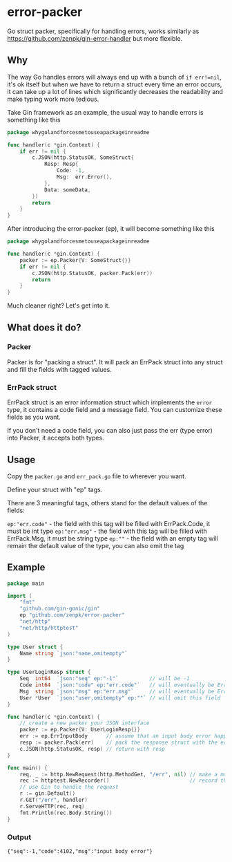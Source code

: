 # error-packer

Go struct packer, specifically for handling errors, works similarly as https://github.com/zenpk/gin-error-handler but more flexible.

## Why

The way Go handles errors will always end up with a bunch of `if err!=nil`, it's ok itself but when we have to return a
struct every time an error occurs, it can take up a lot of lines which significantly decreases the readability and make
typing work more tedious.

Take Gin framework as an example, the usual way to handle errors is something like this

```go
package whygolandforcesmetouseapackageinreadme

func handler(c *gin.Context) {
	if err != nil {
		c.JSON(http.StatusOK, SomeStruct{
			Resp: Resp{
				Code: -1,
				Msg:  err.Error(),
			},
			Data: someData,
		})
		return
	}
}
```

After introducing the error-packer (ep), it will become something like this

```go
package whygolandforcesmetouseapackageinreadme

func handler(c *gin.Context) {
	packer := ep.Packer{V: SomeStruct{}}
	if err != nil {
		c.JSON(http.StatusOK, packer.Pack(err))
		return
	}
}
```

Much cleaner right? Let's get into it.

## What does it do?

### Packer

Packer is for "packing a struct". It will pack an ErrPack struct into any struct and fill the fields with tagged values.

### ErrPack struct

ErrPack struct is an error information struct which implements the `error` type, it contains a code field and a message
field. You can customize these fields as you want.

If you don't need a code field, you can also just pass the err (type error) into Packer, it accepts both types.

## Usage

Copy the `packer.go` and `err_pack.go` file to wherever you want.

Define your struct with "ep" tags.

There are 3 meaningful tags, others stand for the default values of the fields:

`ep:"err.code"` - the field with this tag will be filled with ErrPack.Code, it must be int type
`ep:"err.msg"` - the field with this tag will be filled with ErrPack.Msg, it must be string type
`ep:""` - the field with an empty tag will remain the default value of the type, you can also omit the tag

## Example

```go
package main

import (
	"fmt"
	"github.com/gin-gonic/gin"
	ep "github.com/zenpk/error-packer"
	"net/http"
	"net/http/httptest"
)

type User struct {
	Name string `json:"name,omitempty"`
}

type UserLoginResp struct {
	Seq  int64  `json:"seq" ep:"-1"`          // will be -1
	Code int64  `json:"code" ep:"err.code"`   // will eventually be ErrPack.Code
	Msg  string `json:"msg" ep:"err.msg"`     // will eventually be ErrPack.Msg
	User *User  `json:"user,omitempty" ep:""` // will omit this field
}

func handler(c *gin.Context) {
	// create a new packer your JSON interface
	packer := ep.Packer{V: UserLoginResp{}}
	err := ep.ErrInputBody      // assume that an input body error happened
	resp := packer.Pack(err)    // pack the response struct with the error
	c.JSON(http.StatusOK, resp) // return with resp
}

func main() {
	req, _ := http.NewRequest(http.MethodGet, "/err", nil) // make a mock request
	rec := httptest.NewRecorder()                          // record the mock request
	// use Gin to handle the request
	r := gin.Default()
	r.GET("/err", handler)
	r.ServeHTTP(rec, req)
	fmt.Println(rec.Body.String())
}
```

### Output

```text
{"seq":-1,"code":4102,"msg":"input body error"}
```
